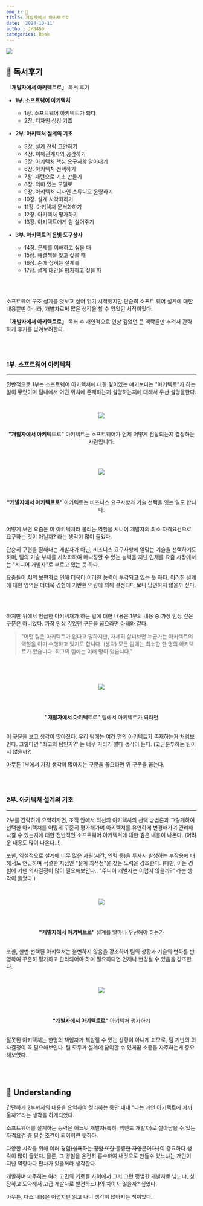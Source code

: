 ```yaml
---
emoji: 📖
title: 개발자에서 아키텍트로
date: '2024-10-11'
author: JH8459
categories: Book
---
```


<img src="https://jh8459.s3.ap-northeast-2.amazonaws.com/blog/2024-10-11-BOOK/book.jpg"/>

<br>

## 📓 독서후기

**「개발자에서 아키텍트로」** 독서 후기

- **1부. 소프트웨어 아키텍처**

  - 1장. 소프트웨어 아키텍트가 되다
  - 2장. 디자인 싱킹 기초

- **2부. 아키텍처 설계의 기초**

  - 3장. 설계 전략 고안하기
  - 4장. 이해관계자와 공감하기
  - 5장. 아키텍처 핵심 요구사항 알아내기
  - 6장. 아키텍처 선택하기
  - 7장. 패턴으로 기초 만들기
  - 8장. 의미 있는 모델로
  - 9장. 아키텍처 디자인 스튜디오 운영하기
  - 10장. 설계 시각화하기
  - 11장. 아키텍처 문서화하기
  - 12장. 아키텍처 평가하기
  - 13장. 아키텍트에게 힘 실어주기

- **3부. 아키텍트의 은빛 도구상자**

  - 14장. 문제를 이해하고 싶을 때
  - 15장. 해결책을 찾고 싶을 때
  - 16장. 손에 잡히는 설계를
  - 17장. 설계 대안을 평가하고 싶을 때

<br>
<br>

소프트웨어 구조 설계를 엿보고 싶어 읽기 시작했지만 단순히 소프트 웨어 설계에 대한 내용뿐만 아니라, 개발자로써 많은 생각을 할 수 있었던 서적이었다.

**「개발자에서 아키텍트로」** 독서 후 개인적으로 인상 깊었던 큰 맥락들만 추려서 간략하게 후기를 남겨보려한다.

<br>
<br>

### 1부. 소프트웨어 아키텍처

---

전반적으로 1부는 소프트웨어 아키텍쳐에 대한 깊이있는 얘기보다는 "아키텍트"가 하는 일이 무엇이며 팀내에서 어떤 위치에 존재하는지 설명하는지에 대해서 우선 설명을한다.

<br><center><img src="https://jh8459.s3.ap-northeast-2.amazonaws.com/blog/2024-10-11-BOOK/1-1.jpeg"/></center><br>

<center><strong>"개발자에서 아키텍트로"</strong> 아키텍트는 소프트웨어가 언제 어떻게 전달되는지 결정하는 사람입니다.</center><br>

<br><center><img src="https://jh8459.s3.ap-northeast-2.amazonaws.com/blog/2024-10-11-BOOK/1-2.jpeg"/></center><br>

<br><center><strong>"개발자에서 아키텍트로"</strong> 아키텍트는 비즈니스 요구사항과 기술 선택을 잇는 일도 합니다.</center><br>

어떻게 보면 요즘은 이 아키텍쳐라 불리는 역할을 시니어 개발자의 최소 자격요건으로 요구하는 것이 아닐까? 라는 생각이 많이 들었다.

단순히 구현을 잘해내는 개발자가 아닌, 비즈니스 요구사항에 알맞는 기술을 선택하기도하며, 팀의 기술 부채를 시각화하여 매니징할 수 있는 능력을 지닌 인재를 요즘 시장에서는 "시니어 개발자"로 부르고 있는 듯 하다.

요즘들어 AI의 보편화로 인해 더욱더 이러한 능력이 부각되고 있는 듯 하다. 이러한 설계에 대한 영역은 더더욱 경험에 기반한 역량에 의해 결정되다 보니 당연하지 않을까 싶다.

<br>
<br>

하지만 위에서 언급한 아키텍쳐가 하는 일에 대한 내용은 1부의 내용 중 가장 인상 깊은 구문은 아니었다. 가장 인상 깊었던 구문을 꼽으라면 아래와 같다.

> "어떤 팀은 아키텍트가 없다고 말하지만, 자세히 살펴보면 누군가는 아키텍트의 역할을 이미 수행하고 있기도 합니다. (생략) 모든 팀에는 최소한 한 명의 아키텍트가 있습니다. 최고의 팀에는 여러 명이 있습니다."

<br>

<br><center><img src="https://jh8459.s3.ap-northeast-2.amazonaws.com/blog/2024-10-11-BOOK/1-3.jpeg"/></center><br>

<br><center><strong>"개발자에서 아키텍트로"</strong> 팀에서 아키텍트가 되려면</center><br>

이 구문을 보고 생각이 많아졌다. 우리 팀에는 여러 명의 아키텍트가 존재하는거 처럼보인다. 그렇다면 "최고의 팀인가?" 는 너무 거리가 멀다 생각이 든다. (고군분투하는 팀이지 않을까?)

아무튼 1부에서 가장 생각이 많아지는 구문을 꼽으라면 위 구문을 꼽는다.

<br>
<br>

### 2부. 아키텍처 설계의 기초

---

2부를 간략하게 요약하자면, 조직 안에서 최선의 아키텍쳐의 선택 방법론과 그렇게하여 선택한 아키텍쳐를 어떻게 꾸준히 평가해가며 아키텍쳐를 유연하게 변경해가며 관리해 나갈 수 있는지에 대한 전반적인 소프트웨어 아키텍쳐에 대한 깊은 내용이 나온다. (어려운 내용도 많이 나온다..!)

또한, 역설적으로 설계에 너무 많은 자원(시간, 인력 등)을 투자시 발생하는 부작용에 대해서도 언급하며 적절한 지점인 "설계 최적점"을 찾는 노력을 강조한다. (다만, 이는 경험에 기댄 의사결정이 많이 필요해보인다.. "주니어 개발자는 어렵지 않을까?" 라는 생각이 들었다.)

<br><center><img src="https://jh8459.s3.ap-northeast-2.amazonaws.com/blog/2024-10-11-BOOK/2-1.jpeg"/></center><br>

<br><center><strong>"개발자에서 아키텍트로"</strong> 설계를 얼마나 우선해야 하는가</center><br>

또한, 한번 선택된 아키텍쳐는 불변하지 않음을 강조하며 팀의 상황과 기술의 변화를 반영하여 꾸준히 평가하고 관리되어야 하며 필요하다면 언제나 변경될 수 있음을 강조한다.

<br><center><img src="https://jh8459.s3.ap-northeast-2.amazonaws.com/blog/2024-10-11-BOOK/2-2.jpeg"/></center><br>

<br><center><strong>"개발자에서 아키텍트로"</strong> 아키텍쳐 평가하기</center><br>

잘못된 아키텍처는 한명의 책임자가 책임질 수 있는 상황이 아니게 되므로, 팀 기반의 의사결정이 꼭 필요해보인다. 팀 모두가 설계에 참여할 수 있게끔 소통을 자주하는게 중요해보였다.

<br>
<br>

## 🤔 Understanding

간단하게 2부까지의 내용을 요약하여 정리하는 동안 내내 "나는 과연 아키텍트에 가까울까?"라는 생각을 하게되었다.

소프트웨어를 설계하는 능력은 어느덧 개발자(특히, 백엔드 개발자)로 살아남을 수 있는 자격요건 중 필수 조건이 되어버린 듯하다.

다양한 시각을 위해 여러 경험<del>(실패하는 경험 또한 훌륭한 자양분이다.)</del>이 중요하다 생각이 많이 들었다. 물론, 그 경험을 온전히 흡수하여 내것으로 만들수 있느냐는 개인이 지닌 역량마다 편차가 있을꺼라 생각한다.

개발하며 마주하는 여러 고민의 기로들 사이에서 그저 그런 평범한 개발자로 남느냐, 성장하고 도약해서 고급 개발자로 발전하느냐의 차이지 않을까? 싶었다.

아무튼, 다소 내용은 어렵지만 읽고 나니 생각이 많아지는 책이었다.

```toc

```
